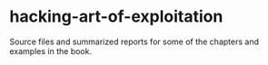 # hacking-art-of-exploitation
Source files and summarized reports for some of the chapters and examples in the book.
